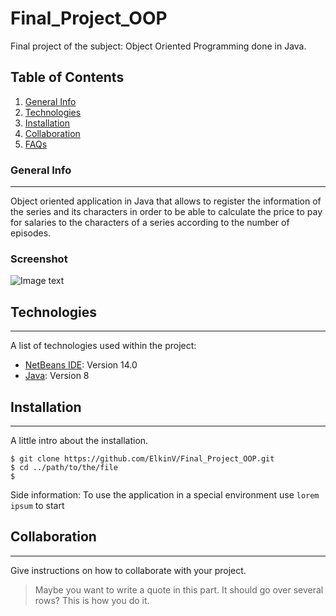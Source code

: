 # Final_Project_OOP
Final project of the subject: Object Oriented Programming done in Java.

## Table of Contents
1. [General Info](#general-info)
2. [Technologies](#technologies)
3. [Installation](#installation)
4. [Collaboration](#collaboration)
5. [FAQs](#faqs)
### General Info
***
Object oriented application in Java that allows to register the information of the series and its characters in order to be able to calculate the price to pay for salaries to the characters of a series according to the number of episodes.
### Screenshot
![Image text](https://i.postimg.cc/JhqsnqMT/EgSeries.jpg)
## Technologies
***
A list of technologies used within the project:
* [NetBeans IDE](https://netbeans.apache.org/download/nb14/index.html): Version 14.0
* [Java](https://www.java.com/es/download/ie_manual.jsp): Version 8
## Installation
***
A little intro about the installation. 
```
$ git clone https://github.com/ElkinV/Final_Project_OOP.git
$ cd ../path/to/the/file
$ 
```
Side information: To use the application in a special environment use ```lorem ipsum``` to start
## Collaboration
***
Give instructions on how to collaborate with your project.
> Maybe you want to write a quote in this part. 
> It should go over several rows?
> This is how you do it.
